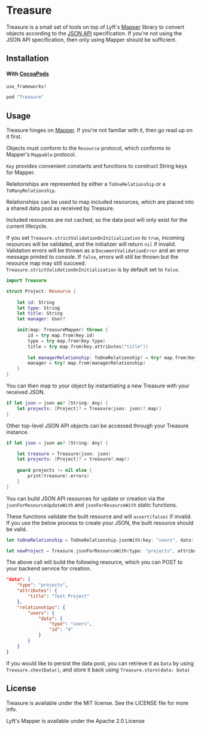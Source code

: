 # Treasure

Treasure is a small set of tools on top of Lyft's [Mapper](https://github.com/lyft/mapper) library to convert objects according to the [JSON API](http://jsonapi.org) specification. If you're not using the JSON API specification, then only using Mapper should be sufficient.

## Installation

#### With [CocoaPods](http://cocoapods.org/)

```ruby
use_frameworks!

pod "Treasure"
```

## Usage

Treasure hinges on [Mapper](https://github.com/lyft/mapper). If you're not familiar with it, then go read up on it first.

Objects must conform to the `Resource` protocol, which conforms to Mapper's `Mappable` protocol.

`Key` provides convenient constants and functions to construct String keys for Mapper.

Relationships are represented by either a `ToOneRelationship` or a `ToManyRelationship`.

Relationships can be used to map included resources, which are placed into a shared data pool as received by Treasure. 

Included resources are not cached, so the data pool will only exist for the current lifecycle.

If you set `Treasure.strictValidationOnInitialization` to `true`, incoming resources will be validated, and the initializer will return `nil` if invalid. Validation errors will be thrown as a `DocumentValidationError` and an error message printed to console. If `false`, errors will still be thrown but the resource map may still succeed. `Treasure.strictValidationOnInitialization` is by default set to `false`.

```swift
import Treasure

struct Project: Resource {
    
    let id: String
    let type: String
    let title: String
    let manager: User?

    init(map: TreasureMapper) throws {
        id = try map.from(Key.id)
        type = try map.from(Key.type)
        title = try map.from(Key.attributes("title"))
        
        let managerRelationship: ToOneRelationship? = try? map.from(Key.relationships("users"))
        manager = try? map.from(managerRelationship)
    }
}
```

You can then map to your object by instantiating a new Treasure with your received JSON.

```swift
if let json = json as? [String: Any] {
    let projects: [Project]? = Treasure(json: json)?.map()
}
```

Other top-level JSON API objects can be accessed through your Treasure instance.

```swift
if let json = json as? [String: Any] {

    let treasure = Treasure(json: json)
    let projects: [Project]? = treasure?.map()
    
    guard projects != nil else {
        print(treasure!.errors)
    }
}
```

You can build JSON API resources for update or creation via the `jsonForResourceUpdateWith` and `jsonForResourceWith` static functions.

These functions validate the built resource and will `assert(false)` if invalid. If you use the below process to create your JSON, the built resource should be valid.

```swift
let toOneRelationship = ToOneRelationship.jsonWith(key: "users", data: RelationshipData(type: "users", id: "4"))

let newProject = Treasure.jsonForResourceWith(type: "projects", attributes: ["title": "Test Project"], relationship: toOneRelationship)
```

The above call will build the following resource, which you can POST to your backend service for creation.

```json
"data": {
    "type": "projects",
    "attributes": {
        "title": "Test Project"
    },
    "relationships": {
        "users": {
            "data": {
                "type": "users",
                "id": "4"
            }
        }
    }
}
```

If you would like to persist the data pool, you can retrieve it as `Data` by using `Treasure.chestData()`, and store it back using `Treasure.store(data: Data)`

## License

Treasure is available under the MIT license. See the LICENSE file for more info.

Lyft's Mapper is available under the Apache 2.0 License
